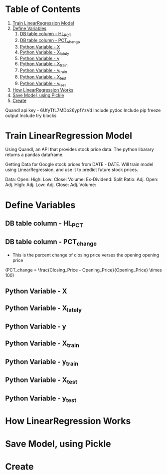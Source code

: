 
# Table of Contents

1.  [Train LinearRegression Model](#org7dc93c0)
2.  [Define Variables](#org1e91b26)
    1.  [DB table column - HL<sub>PCT</sub>](#orgd65b2cb)
    2.  [DB table column - PCT<sub>change</sub>](#orgb67dd10)
    3.  [Python Variable - X](#orgbc0a7ee)
    4.  [Python Variable - X<sub>lately</sub>](#orge818812)
    5.  [Python Variable - y](#orgd92e19e)
    6.  [Python Variable - X<sub>train</sub>](#orgd948fdd)
    7.  [Python Variable - y<sub>train</sub>](#org2255ac6)
    8.  [Python Variable - X<sub>test</sub>](#orgbc71bb8)
    9.  [Python Variable - y<sub>test</sub>](#orgc4fbab7)
3.  [How LinearRegression Works](#org6450a73)
4.  [Save Model, using Pickle](#orgc4be762)
5.  [Create](#orged32bab)

Quandl api key - 6UfyTfL7MDo26ypfYzVd
Include pydoc
Include pip freeze output
Include try blocks


<a id="org7dc93c0"></a>

# Train LinearRegression Model

Using Quandl, an API that provides stock price data. The python libarary returns a pandas dataframe.

Getting Data for Google stock prices from DATE - DATE. Will train model using LinearRegression, and use it to predict future stock prices.

Data:
Open:
High:
Low:
Close:
Volume:
Ex-Dividend:
Split Ratio:
Adj. Open:
Adj. High:
Adj. Low:
Adj. Close:
Adj. Volume:


<a id="org1e91b26"></a>

# Define Variables


<a id="orgd65b2cb"></a>

## DB table column - HL<sub>PCT</sub>


<a id="orgb67dd10"></a>

## DB table column - PCT<sub>change</sub>

-   This is the percent change of closing price verses the opening opening price

\(PCT\_change = \frac{Closing\_Price - Opening\_Price}{Opening\_Price} \times 100\)


<a id="orgbc0a7ee"></a>

## Python Variable - X


<a id="orge818812"></a>

## Python Variable - X<sub>lately</sub>


<a id="orgd92e19e"></a>

## Python Variable - y


<a id="orgd948fdd"></a>

## Python Variable - X<sub>train</sub>


<a id="org2255ac6"></a>

## Python Variable - y<sub>train</sub>


<a id="orgbc71bb8"></a>

## Python Variable - X<sub>test</sub>


<a id="orgc4fbab7"></a>

## Python Variable - y<sub>test</sub>


<a id="org6450a73"></a>

# How LinearRegression Works


<a id="orgc4be762"></a>

# Save Model, using Pickle


<a id="orged32bab"></a>

# Create

